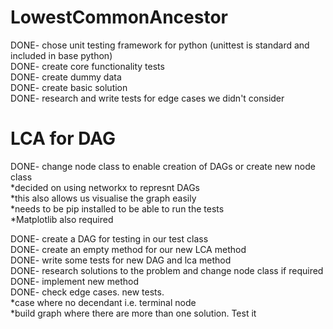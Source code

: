 # LowestCommonAncestor
DONE- chose unit testing framework for python (unittest is standard and included in base python)   
DONE- create core functionality tests   
DONE- create dummy data   
DONE- create basic solution  
DONE- research and write tests for edge cases we didn't consider  

# LCA for DAG
DONE- change node class to enable creation of DAGs or create new node class  
*decided on using networkx to represnt DAGs   
*this also allows us visualise the graph easily    
*needs to be pip installed to be able to run the tests     
*Matplotlib also required    

DONE- create a DAG for testing in our test class  
DONE- create an empty method for our new LCA method  
DONE- write some tests for new DAG and lca method  
DONE- research solutions to the problem and change node class if required  
DONE- implement new method  
DONE- check edge cases. new tests.    
*case where no decendant i.e. terminal node     
*build graph where there are more than one solution. Test it    